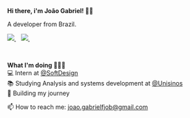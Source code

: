 
<strong>
  Hi there, i'm João Gabriel! 👋🏻
</strong>

<p>
  A developer from Brazil.
</p>

<p>
  
  <a href="https://www.linkedin.com/in/joaogabrielfjob/">
    <img src="https://img.shields.io/badge/linkedin-%230077B5.svg?&style=for-the-badge&logo=linkedin&logoColor=white" />
  </a>&nbsp;&nbsp;
  <a href="https://www.instagram.com/joaogabrielfjob/">
    <img src="https://img.shields.io/badge/instagram-%23E4405F.svg?&style=for-the-badge&logo=instagram&logoColor=white" />        
  </a>&nbsp;&nbsp;
  
</p> 

<br>

<p>
  <strong>What I'm doing 👨🏻‍💻</strong> <br>
  💻 Intern at 
  <a href ="https://softdesign.com.br/">
    @SoftDesign
  </a> <br>
  📚 Studying Analysis and systems development at
  <a href ="http://www.unisinos.br/">
    @Unisinos
  </a> <br>
  🍂 Building my journey
</p>

<p>
  📫 How to reach me: <a href='mailto:joao.gabrielfjob@gmail.com'>joao.gabrielfjob@gmail.com</a>
</p>
